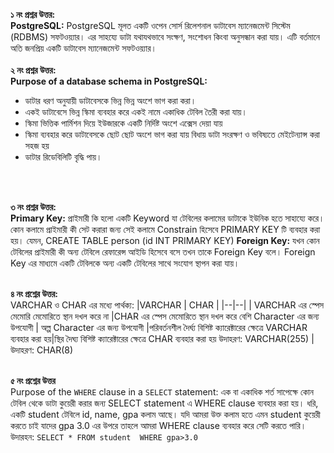 **১ নং প্রশ্নর উত্তর:**
</br>
**PostgreSQL:** PostgreSQL মূলত একটি ওপেন সোর্স রিলেশনাল ডাটাবেস ম্যানেজমেন্ট সিস্টেম (RDBMS) সফটওয়্যার।  এর সাহয্যে ডাটা যথাযথভাবে সংক্ষণ, সংশোধন কিংবা অনুসন্ধান করা যায়। এটি বর্তমানে অতি জনপ্রিয় একটি ডাটাবেস ম্যানেজমেন্ট সফটওয়্যার। 
<br></br>
**২ নং প্রশ্নর উত্তর:** 
</br>
**Purpose of a database schema in PostgreSQL:**
<ul>
	<li> ডাটার ধরণ অনুযায়ী ডাটাবেসকে ভিন্ন ভিন্ন অংশে ভাগ করা করা।</li>
	<li>একই ডাটাবেসে ভিন্ন স্কিমা ব্যবহার করে একই নামে একাধিক টেবিল তৈরী করা যায়।</li>
	<li>স্কিমা ভিত্তিক পার্মিশন দিয়ে ইউজারকে একটি নির্দিষ্ট অংশে এক্সেস দেয়া যায়</li>
	<li>স্কিমা ব্যবহার করে ডাটাবেসকে ছোট ছোট অংশে ভাগ করা যায় বিধায় ডাটা সংরক্ষণ ও ভবিষ্যতে মেইটেন্যান্স করা সহজ হয়</li>
	<li>ডাটার রিডেবিলিটি বৃদ্ধি পায়।</li>
</ul>
<br></br>

**৩ নং প্রশ্নর উত্তর:**
</br>
	**Primary Key:** প্রাইমারী কি হলো একটি Keyword যা টেবিলের কলামের ডাটাকে ইউনিক হতে সাহায্যে করে। কোন কলামে প্রাইমারী কী সেট করারা জন্য সেই কলামে Constrain হিসেবে PRIMARY KEY টি ব্যবহার করা হয়। যেমন, CREATE TABLE person (id INT PRIMARY KEY)
	**Foreign Key:** যখন কোন টেবিলের প্রাইমারী কী অন্য টেবিলে রেফারেন্স আইডি হিসেবে বসে তখন তাকে Foreign Key বলে। Foreign Key এর মাধ্যমে একটি টেবিলকে অন্য একটি টেবিলের সাথে সংযোগ স্থাপন করা যায়।
	<br></br>
 
**৪ নং প্রশ্নের উত্তর:**
</br>
VARCHAR  ও CHAR এর মধ্যে পার্থক্য:
|VARCHAR  |  CHAR |
|--|--|
| VARCHAR এর স্পেস মেমোরি মেমোরিতে স্থান দখল করে না |CHAR এর স্পেস মেমোরিতে স্থান দখল করে
বেশি Character এর জন্য উপযোগী | অল্প Character এর জন্য উপযোগী
|পরিবর্তনশীল দৈর্ঘ্য বিশিষ্ট ক্যারেক্টারের ক্ষেত্রে VARCHAR ব্যবহার করা হয়|স্থির দৈঘ্য বিশিষ্ট ক্যারেক্টারের ক্ষেত্রে CHAR ব্যবহার করা হয়
উদাহরণ: VARCHAR(255) | উদাহরণ: CHAR(8)
<br></br>

**৫ নং প্রশ্নের উত্তর**
</br>
Purpose of the `WHERE` clause in a `SELECT` statement:  এক বা একাধিক শর্ত সাপেক্ষে কোন টেবিল থেকে ডাটা কুয়েরী করার জন্য  ‍SELECT statement এ WHERE clause ব্যবহার করা হয়। ধরি, একটি student টেবিলে id, name, gpa কলাম আছে। যদি আমরা উক্ত কলাম হতে এমন student কুয়েরী করতে চাই যাদের gpa 3.0 এর উপরে তাহলে ‍আমরা WHERE clause ব্যবহার করে সেটি করতে পারি। উদারহন: 
`SELECT * FROM student 
 WHERE gpa>3.0`
